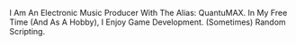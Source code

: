 I Am An Electronic Music Producer With The Alias: QuantuMAX.
In My Free Time (And As A Hobby), I Enjoy Game Development. 
(Sometimes) Random Scripting.

